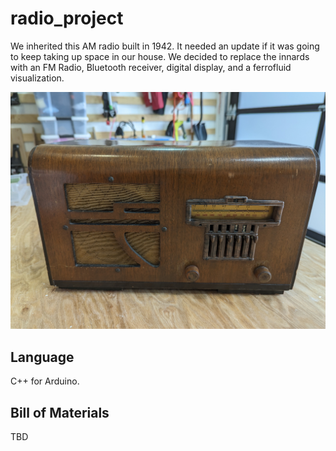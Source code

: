 # radio_project
We inherited this AM radio built in 1942. It needed an update if it was going to keep taking up space in our house. We decided to replace the innards with an FM Radio, Bluetooth receiver, digital display, and a ferrofluid visualization.

![Photo of the original radio](/radio-original.jpg)

## Language
C++ for Arduino. 

## Bill of Materials
TBD

